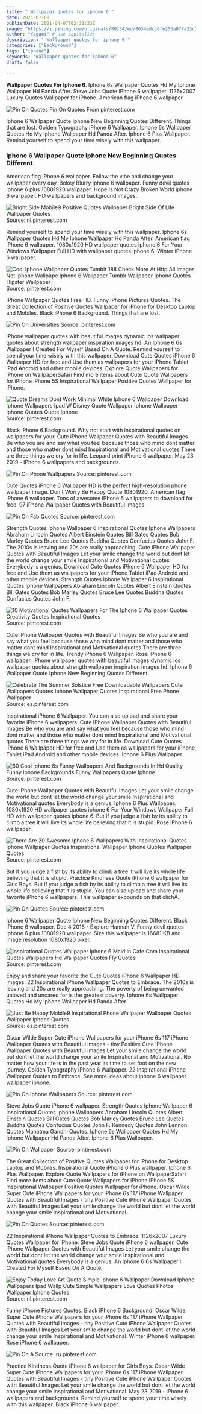 ```yaml
---
title: " Wallpaper quotes for iphone 6 "
date: 2021-07-08
publishDate: 2021-04-07T02:31:33Z
image: "https://i.pinimg.com/originals/80/34/ed/8034edcc6fe253a077a33c18b0d4ff18.jpg"
author: "Yagami" # use capitalize
description: " Wallpaper quotes for iphone 6 "
categories: ["Background"]
tags: ["iphone"]
keywords: "Wallpaper quotes for iphone 6"
draft: false

---
```



**Wallpaper Quotes For Iphone 6**. Iphone 6s Wallpaper Quotes Hd My Iphone Wallpaper Hd Panda After. Steve Jobs Quote iPhone 6 wallpaper. 1126x2007 Luxury Quotes Wallpaper for iPhone. American flag iPhone 6 wallpaper.

![Pin On Quotes](https://i.pinimg.com/originals/65/5e/07/655e07c19856fffb17e36e34ae2aebb5.jpg "Pin On Quotes")
Pin On Quotes From pinterest.com


Iphone 6 Wallpaper Quote Iphone New Beginning Quotes Different. Things that are lost. Golden Typography iPhone 6 Wallpaper. Iphone 6s Wallpaper Quotes Hd My Iphone Wallpaper Hd Panda After. Iphone 6 Plus Wallpaper. Remind yourself to spend your time wisely with this wallpaper.

### Iphone 6 Wallpaper Quote Iphone New Beginning Quotes Different.

American flag iPhone 6 wallpaper. Follow the vibe and change your wallpaper every day. Bokey Blurry iphone 6 wallpaper. Funny devil quotes iphone 6 plus 10801920 wallpaper. Hope Is Not Crazy Broken World iphone 6 wallpaper. HD wallpapers and background images.


![Bright Side Mobile9 Positive Quotes Wallpaper Bright Side Of Life Wallpaper Quotes](https://i.pinimg.com/originals/04/01/32/04013202f4811870b3c63f0f3357ddba.jpg "Bright Side Mobile9 Positive Quotes Wallpaper Bright Side Of Life Wallpaper Quotes")
Source: nl.pinterest.com

Remind yourself to spend your time wisely with this wallpaper. Iphone 6s Wallpaper Quotes Hd My Iphone Wallpaper Hd Panda After. American flag iPhone 6 wallpaper. 1080x1920 HD wallpaper quotes iphone 6 For Your Windows Wallpaper Full HD with wallpaper quotes iphone 6. Winter iPhone 6 wallpaper.

![Cool Iphone Wallpaper Quotes Tumblr 188 Check More At Http All Images Net Iphone Wallpape Iphone 6 Wallpaper Tumblr Wallpaper Iphone Quotes Hipster Wallpaper](https://i.pinimg.com/originals/bc/52/4a/bc524a0f247c0f139cfc5189e173ce0a.jpg "Cool Iphone Wallpaper Quotes Tumblr 188 Check More At Http All Images Net Iphone Wallpape Iphone 6 Wallpaper Tumblr Wallpaper Iphone Quotes Hipster Wallpaper")
Source: pinterest.com

IPhone Wallpaper Quotes Free HD. Funny iPhone Pictures Quotes. The Great Collection of Positive Quotes Wallpaper for iPhone for Desktop Laptop and Mobiles. Black iPhone 6 Background. Things that are lost.

![Pin On Universities](https://i.pinimg.com/originals/1e/a2/f0/1ea2f025fc43e21ae94b0229c88f53b6.jpg "Pin On Universities")
Source: pinterest.com

IPhone wallpaper quotes with beautiful images dynamic ios wallpaper quotes about strength wallpaper inspiration images hd. An Iphone 6 6s Wallpaper I Created For Myself Based On A Quote. Remind yourself to spend your time wisely with this wallpaper. Download Cute Quotes iPhone 6 Wallpaper HD for free and Use them as wallpapers for your iPhone Tablet iPad Android and other mobile devices. Explore Quote Wallpapers for iPhone on WallpaperSafari Find more items about Cute Quote Wallpapers for iPhone iPhone 5S Inspirational Wallpaper Positive Quotes Wallpaper for iPhone.

![Quote Dreams Dont Work Minimal White Iphone 6 Wallpaper Download Iphone Wallpapers Ipad W Disney Quote Wallpaper Iphone Wallpaper Iphone Quotes Quote Iphone](https://i.pinimg.com/originals/77/57/2e/77572e142cdb160794d2ae4245eba0f5.jpg "Quote Dreams Dont Work Minimal White Iphone 6 Wallpaper Download Iphone Wallpapers Ipad W Disney Quote Wallpaper Iphone Wallpaper Iphone Quotes Quote Iphone")
Source: pinterest.com

Black iPhone 6 Background. Why not start with inspirational quotes on wallpapers for your. Cute iPhone Wallpaper Quotes with Beautiful Images Be who you are and say what you feel because those who mind dont matter and those who matter dont mind Inspirational and Motivational quotes There are three things we cry for in life. Leopard print iPhone 6 wallpaper. May 23 2019 - iPhone 6 wallpapers and backgrounds.

![Pin On Phone Wallpapers](https://i.pinimg.com/originals/51/51/45/515145331f6dc711ec6ba57938350caa.jpg "Pin On Phone Wallpapers")
Source: pinterest.com

Cute Quotes iPhone 6 Wallpaper HD is the perfect high-resolution phone wallpaper image. Don t Worry Be Happy Quote 10801920. American flag iPhone 6 wallpaper. Tons of awesome iPhone 6 wallpapers to download for free. 97 iPhone Wallpaper Quotes with Beautiful Images.

![Pin On Fab Quotes](https://i.pinimg.com/originals/60/92/ff/6092ffcf0f57642963c085c068c9979f.jpg "Pin On Fab Quotes")
Source: pinterest.com

Strength Quotes Iphone Wallpaper 6 Inspirational Quotes Iphone Wallpapers Abraham Lincoln Quotes Albert Einstein Quotes Bill Gates Quotes Bob Marley Quotes Bruce Lee Quotes Buddha Quotes Confucius Quotes John F. The 2010s is leaving and 20s are really approaching. Cute iPhone Wallpaper Quotes with Beautiful Images Let your smile change the world but dont let the world change your smile Inspirational and Motivational quotes Everybody is a genius. Download Cute Quotes iPhone 6 Wallpaper HD for free and Use them as wallpapers for your iPhone Tablet iPad Android and other mobile devices. Strength Quotes Iphone Wallpaper 6 Inspirational Quotes Iphone Wallpapers Abraham Lincoln Quotes Albert Einstein Quotes Bill Gates Quotes Bob Marley Quotes Bruce Lee Quotes Buddha Quotes Confucius Quotes John F.

![10 Motivational Quotes Wallpapers For The Iphone 6 Wallpaper Quotes Creativity Quotes Inspirational Quotes](https://i.pinimg.com/originals/4a/ae/a5/4aaea5a588d0cbdf919948107dd350d4.jpg "10 Motivational Quotes Wallpapers For The Iphone 6 Wallpaper Quotes Creativity Quotes Inspirational Quotes")
Source: pinterest.com

Cute iPhone Wallpaper Quotes with Beautiful Images Be who you are and say what you feel because those who mind dont matter and those who matter dont mind Inspirational and Motivational quotes There are three things we cry for in life. Trendy iPhone 6 Wallpaper. Rose iPhone 6 wallpaper. IPhone wallpaper quotes with beautiful images dynamic ios wallpaper quotes about strength wallpaper inspiration images hd. Iphone 6 Wallpaper Quote Iphone New Beginning Quotes Different.

![Celebrate The Summer Solstice Free Downloadable Wallpapers Cute Wallpapers Quotes Iphone Wallpaper Quotes Inspirational Free Phone Wallpaper](https://i.pinimg.com/originals/fc/0c/56/fc0c565e9288529787d652962aaa8811.jpg "Celebrate The Summer Solstice Free Downloadable Wallpapers Cute Wallpapers Quotes Iphone Wallpaper Quotes Inspirational Free Phone Wallpaper")
Source: es.pinterest.com

Inspirational iPhone 6 Wallpaper. You can also upload and share your favorite iPhone 6 wallpapers. Cute iPhone Wallpaper Quotes with Beautiful Images Be who you are and say what you feel because those who mind dont matter and those who matter dont mind Inspirational and Motivational quotes There are three things we cry for in life. Download Cute Quotes iPhone 6 Wallpaper HD for free and Use them as wallpapers for your iPhone Tablet iPad Android and other mobile devices. Iphone 6 Plus Wallpaper.

![60 Cool Iphone 6s Funny Wallpapers And Backgrounds In Hd Quality Funny Iphone Backgrounds Funny Wallpapers Quote Iphone](https://i.pinimg.com/originals/e0/e8/0d/e0e80d4cf58657e44a8213a9574a1815.jpg "60 Cool Iphone 6s Funny Wallpapers And Backgrounds In Hd Quality Funny Iphone Backgrounds Funny Wallpapers Quote Iphone")
Source: pinterest.com

Cute iPhone Wallpaper Quotes with Beautiful Images Let your smile change the world but dont let the world change your smile Inspirational and Motivational quotes Everybody is a genius. Iphone 6 Plus Wallpaper. 1080x1920 HD wallpaper quotes iphone 6 For Your Windows Wallpaper Full HD with wallpaper quotes iphone 6. But if you judge a fish by its ability to climb a tree it will live its whole life believing that it is stupid. Rose iPhone 6 wallpaper.

![There Are 20 Awesome Iphone 6 Wallpapers With Inspirational Quotes Iphone Wallpaper Quotes Inspirational Wallpaper Iphone Quotes Wallpaper Quotes](https://i.pinimg.com/736x/27/ed/11/27ed116bca981bfdd16c388ede59042d.jpg "There Are 20 Awesome Iphone 6 Wallpapers With Inspirational Quotes Iphone Wallpaper Quotes Inspirational Wallpaper Iphone Quotes Wallpaper Quotes")
Source: pinterest.com

But if you judge a fish by its ability to climb a tree it will live its whole life believing that it is stupid. Practice Kindness Quote iPhone 6 wallpaper for Girls Boys. But if you judge a fish by its ability to climb a tree it will live its whole life believing that it is stupid. You can also upload and share your favorite iPhone 6 wallpapers. This wallpaper expounds on that clichÃ.

![Pin On Quotes](https://i.pinimg.com/originals/70/a1/00/70a100105fc94f42b80533165c6c24b6.jpg "Pin On Quotes")
Source: pinterest.com

Iphone 6 Wallpaper Quote Iphone New Beginning Quotes Different. Black iPhone 6 wallpaper. Dec 4 2016 - Explore Hannah V. Funny devil quotes iphone 6 plus 10801920 wallpaper. Size this wallpaper is 16681 KB and image resolution 1080x1920 pixel.

![Inspirational Quotes Wallpaper Iphone 6 Maid In Cafe Com Inspirational Quotes Wallpapers Hd Wallpaper Quotes Fly Quotes](https://i.pinimg.com/736x/02/b7/09/02b7098de03f838c658065d21dea5f4c.jpg "Inspirational Quotes Wallpaper Iphone 6 Maid In Cafe Com Inspirational Quotes Wallpapers Hd Wallpaper Quotes Fly Quotes")
Source: pinterest.com

Enjoy and share your favorite the Cute Quotes iPhone 6 Wallpaper HD images. 22 Inspirational iPhone Wallpaper Quotes to Embrace. The 2010s is leaving and 20s are really approaching. The poverty of being unwanted unloved and uncared for is the greatest poverty. Iphone 6s Wallpaper Quotes Hd My Iphone Wallpaper Hd Panda After.

![Just Be Happy Mobile9 Inspirational Phone Wallpaper Wallpaper Quotes Wallpaper Iphone Quotes](https://i.pinimg.com/originals/fc/e4/69/fce46951a0c96145b708c6e695b146a1.jpg "Just Be Happy Mobile9 Inspirational Phone Wallpaper Wallpaper Quotes Wallpaper Iphone Quotes")
Source: es.pinterest.com

Oscar Wilde Super Cute iPhone Wallpapers for your iPhone 6s 117 iPhone Wallpaper Quotes with Beautiful Images - tiny Positive Cute iPhone Wallpaper Quotes with Beautiful Images Let your smile change the world but dont let the world change your smile Inspirational and Motivational. No matter how your life is in the past year its time to set foot on the new journey. Golden Typography iPhone 6 Wallpaper. 22 Inspirational iPhone Wallpaper Quotes to Embrace. See more ideas about iphone 6 wallpaper wallpaper iphone.

![Pin On Iphone Wallpapers](https://i.pinimg.com/originals/33/7e/e0/337ee061454f9c6298436bcf6371954b.jpg "Pin On Iphone Wallpapers")
Source: pinterest.com

Steve Jobs Quote iPhone 6 wallpaper. Strength Quotes Iphone Wallpaper 6 Inspirational Quotes Iphone Wallpapers Abraham Lincoln Quotes Albert Einstein Quotes Bill Gates Quotes Bob Marley Quotes Bruce Lee Quotes Buddha Quotes Confucius Quotes John F. Kennedy Quotes John Lennon Quotes Mahatma Gandhi Quotes. Iphone 6s Wallpaper Quotes Hd My Iphone Wallpaper Hd Panda After. Iphone 6 Plus Wallpaper.

![Pin On Wallpaper](https://i.pinimg.com/originals/5d/67/be/5d67be602ce7e83401a13019b62b8ffb.jpg "Pin On Wallpaper")
Source: pinterest.com

The Great Collection of Positive Quotes Wallpaper for iPhone for Desktop Laptop and Mobiles. Inspirational Quote iPhone 6 Plus wallpaper. Iphone 6 Plus Wallpaper. Explore Quote Wallpapers for iPhone on WallpaperSafari Find more items about Cute Quote Wallpapers for iPhone iPhone 5S Inspirational Wallpaper Positive Quotes Wallpaper for iPhone. Oscar Wilde Super Cute iPhone Wallpapers for your iPhone 6s 117 iPhone Wallpaper Quotes with Beautiful Images - tiny Positive Cute iPhone Wallpaper Quotes with Beautiful Images Let your smile change the world but dont let the world change your smile Inspirational and Motivational.

![Pin On Quotes](https://i.pinimg.com/originals/65/5e/07/655e07c19856fffb17e36e34ae2aebb5.jpg "Pin On Quotes")
Source: pinterest.com

22 Inspirational iPhone Wallpaper Quotes to Embrace. 1126x2007 Luxury Quotes Wallpaper for iPhone. Steve Jobs Quote iPhone 6 wallpaper. Cute iPhone Wallpaper Quotes with Beautiful Images Let your smile change the world but dont let the world change your smile Inspirational and Motivational quotes Everybody is a genius. An Iphone 6 6s Wallpaper I Created For Myself Based On A Quote.

![Enjoy Today Love Art Quote Simple Iphone 6 Wallpaper Download Iphone Wallpapers Ipad Wallp Cute Simple Wallpapers Love Quotes Photos Wallpaper Iphone Quotes](https://i.pinimg.com/originals/ee/ce/0d/eece0d6990d3cd9562ba2c92e972b6f5.jpg "Enjoy Today Love Art Quote Simple Iphone 6 Wallpaper Download Iphone Wallpapers Ipad Wallp Cute Simple Wallpapers Love Quotes Photos Wallpaper Iphone Quotes")
Source: nl.pinterest.com

Funny iPhone Pictures Quotes. Black iPhone 6 Background. Oscar Wilde Super Cute iPhone Wallpapers for your iPhone 6s 117 iPhone Wallpaper Quotes with Beautiful Images - tiny Positive Cute iPhone Wallpaper Quotes with Beautiful Images Let your smile change the world but dont let the world change your smile Inspirational and Motivational. Winter iPhone 6 wallpaper. Rose iPhone 6 wallpaper.

![Pin On A](https://i.pinimg.com/originals/80/34/ed/8034edcc6fe253a077a33c18b0d4ff18.jpg "Pin On A")
Source: ru.pinterest.com

Practice Kindness Quote iPhone 6 wallpaper for Girls Boys. Oscar Wilde Super Cute iPhone Wallpapers for your iPhone 6s 117 iPhone Wallpaper Quotes with Beautiful Images - tiny Positive Cute iPhone Wallpaper Quotes with Beautiful Images Let your smile change the world but dont let the world change your smile Inspirational and Motivational. May 23 2019 - iPhone 6 wallpapers and backgrounds. Remind yourself to spend your time wisely with this wallpaper. Black iPhone 6 wallpaper.


